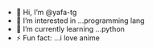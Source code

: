 - 👋 Hi, I’m @yafa-tg
- 👀 I’m interested in ...programming lang
- 🌱 I’m currently learning ...python 
- ⚡ Fun fact: ...i love anime

<!---
yafa-tg/yafa-tg is a ✨ special ✨ repository because its `README.md` (this file) appears on your GitHub profile.
You can click the Preview link to take a look at your changes.
--->
